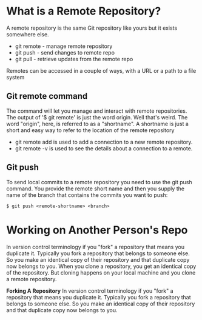 # What is a Remote Repository?
A remote repository is the same Git repository like yours but it exists somewhere else.
  * git remote - manage remote repository
  * git push - send changes to remote repo
  * git pull - retrieve updates from the remote repo

Remotes can be accessed in a couple of ways, with a URL or a path to a file system
## Git remote command
The command will let you manage and interact with remote repositories. The output of '$ git remote' is just the word origin. Well that's weird. The word "origin", here, is referred to as a "shortname". A shortname is just a short and easy way to refer to the location of the remote repository
* git remote add is used to add a connection to a new remote repository.
* git remote -v is used to see the details about a connection to a remote.
## Git push 
To send local commits to a remote repository you need to use the git push command. You provide the remote short name and then you supply the name of the branch that contains the commits you want to push:
~~~
$ git push <remote-shortname> <branch>
~~~
# Working on Another Person's Repo
In version control terminology if you "fork" a repository that means you duplicate it. Typically you fork a repository that belongs to someone else. So you make an identical copy of their repository and that duplicate copy now belongs to you. When you clone a repository, you get an identical copy of the repository. But cloning happens on your local machine and you clone a remote repository. 

**Forking A Repository**
In version control terminology if you "fork" a repository that means you duplicate it. Typically you fork a repository that belongs to someone else. So you make an identical copy of their repository and that duplicate copy now belongs to you. 
